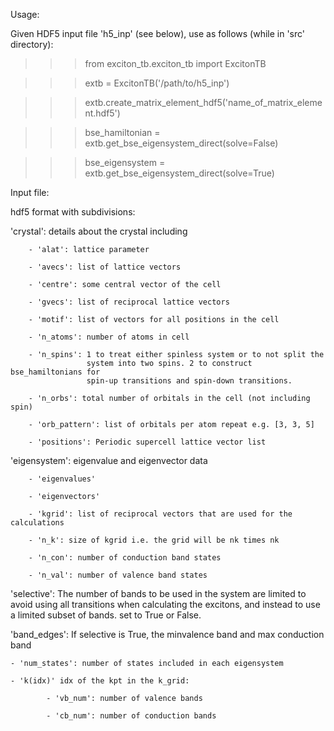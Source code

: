 Usage:

Given HDF5 input file 'h5_inp' (see below), use as follows
(while in 'src' directory):


>>> from exciton_tb.exciton_tb import ExcitonTB

>>> extb = ExcitonTB('/path/to/h5_inp')

>>> extb.create_matrix_element_hdf5('name_of_matrix_element.hdf5')

>>> bse_hamiltonian = extb.get_bse_eigensystem_direct(solve=False)

>>> bse_eigensystem = extb.get_bse_eigensystem_direct(solve=True)



Input file:

hdf5 format with subdivisions:

'crystal': details about the crystal including

        - 'alat': lattice parameter

        - 'avecs': list of lattice vectors

        - 'centre': some central vector of the cell

        - 'gvecs': list of reciprocal lattice vectors

        - 'motif': list of vectors for all positions in the cell

        - 'n_atoms': number of atoms in cell

        - 'n_spins': 1 to treat either spinless system or to not split the
                     system into two spins. 2 to construct bse_hamiltonians for
                     spin-up transitions and spin-down transitions.

        - 'n_orbs': total number of orbitals in the cell (not including spin)

        - 'orb_pattern': list of orbitals per atom repeat e.g. [3, 3, 5]

        - 'positions': Periodic supercell lattice vector list

'eigensystem': eigenvalue and eigenvector data

        - 'eigenvalues'

        - 'eigenvectors'

        - 'kgrid': list of reciprocal vectors that are used for the calculations

        - 'n_k': size of kgrid i.e. the grid will be nk times nk

        - 'n_con': number of conduction band states

        - 'n_val': number of valence band states

'selective': The number of bands to be used in the system are limited to avoid
using all transitions when calculating the excitons, and instead to use a
limited subset of bands. set to True or False.

'band_edges': If selective is True, the minvalence band and max conduction band

    - 'num_states': number of states included in each eigensystem

    - 'k(idx)' idx of the kpt in the k_grid:

            - 'vb_num': number of valence bands

            - 'cb_num': number of conduction bands